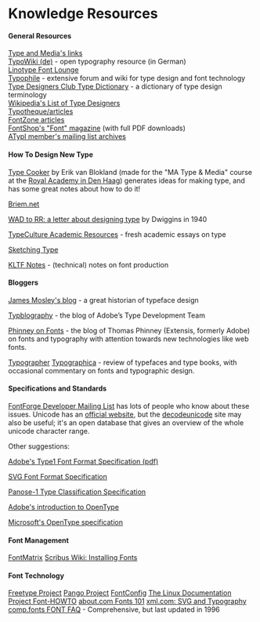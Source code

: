 <h1>Knowledge Resources</h1>

<h4> General Resources </h4>
<p><a title="http://new.typemedia.org/info/ExternalResources/" class="external text" href="http://new.typemedia.org/info/ExternalResources/">Type and Media's links</a><br>
<a title="http://www.typografie.info/typowiki/" class="external text" href="http://www.typografie.info/typowiki/">TypoWiki (de)</a> - open typography resource (in German)<br>
<a title="http://www.linotype.com/16879/index-doc.html" class="external text" href="http://www.linotype.com/16879/index-doc.html">Linotype Font Lounge</a><br>
<a title="http://www.typophile.com/" class="external text" href="http://www.typophile.com/">Typophile</a> - extensive forum and wiki for type design and font technology<br>
<a title="http://www.tdc.org/views/typedictionary.html" class="external text" href="http://www.tdc.org/views/typedictionary.html">Type Designers Club Type Dictionary</a> - a dictionary of type design terminology<br>
<a title="http://en.wikipedia.org/wiki/List_of_type_designers" class="external text" href="http://en.wikipedia.org/wiki/List_of_type_designers">Wikipedia's List of Type Designers</a><br>
<a title="http://www.typotheque.com/articles/" class="external text" href="http://www.typotheque.com/articles/">Typotheque/articles</a><br>
<a title="http://www.fontzone.com" class="external text" href="http://www.fontzone.com">FontZone articles</a><br>
<a title="http://www.fontshop.com/features/fontmag/" class="external text" href="http://www.fontshop.com/features/fontmag/">FontShop's "Font" magazine</a> (with full PDF downloads)<br>
<a title="http://atypi.lists.textmatters.com/mailman/listinfo/members" class="external text" href="http://atypi.lists.textmatters.com/mailman/listinfo/members">ATypI member's mailing list archives</a></p>

<h4>  How To Design New Type </h4>
<p><a title="http://www.typecooker.com" class="external text" href="http://www.typecooker.com">Type Cooker</a> by Erik van Blokland (made for the "MA Type & Media" course at the <a title="Typeface Design Education" href="/guidebook/typeface_education_design">Royal Academy in Den Haag</a>) generates ideas for making type, and has some great notes about how to do it!<br>

<a title="http://briem.net/" class="external text" href="http://briem.net/">Briem.net</a><br> 

<a title="http://www.typefacedesign.org/resources/Dwiggins_WADtoRR.pdf" class="external text" href="http://www.typefacedesign.org/resources/Dwiggins_WADtoRR.pdf">WAD to RR: a letter about designing type</a> by Dwiggins in 1940<br>

<a title="http://www.typeculture.com/academic_resource/" class="external text" href="http://www.typeculture.com/academic_resource/">TypeCulture Academic Resources</a> - fresh academic essays on type<br>

<a title="http://web.archive.org/web/20070630124845/http://just.letterror.com/ltrwiki/SketchingType" class="external text" href="http://web.archive.org/web/20070630124845/http://just.letterror.com/ltrwiki/SketchingType">Sketching Type</a><br>

<a title="http://www.kltf.de/kltf_notes.htm" class="external text" href="http://www.kltf.de/kltf_notes.htm">KLTF Notes</a> - (technical) notes on font production</p>

<h4> Bloggers </h4>
<p><a title="http://typefoundry.blogspot.com/" class="external text" href="http://typefoundry.blogspot.com/">James Mosley's blog</a> - a great historian of typeface design<br>

<a title="http://blogs.adobe.com/typblography/" class="external text" href="http://blogs.adobe.com/typblography/">Typblography</a> - the blog of Adobe’s Type Development Team<br>

<a title="http://www.thomasphinney.com/" class="external text" href="http://www.thomasphinney.com/">Phinney on Fonts</a> - the blog of Thomas Phinney (Extensis, formerly Adobe) on fonts and typography with attention towards new technologies like web fonts.<br>

<a title="http://www.typographer.org" class="external text" href="http://www.typographer.org">Typographer</a>
<a title="http://typographica.org" class="external text" href="http://typographica.org">Typographica</a> - review of typefaces and type books, with occasional commentary on fonts and typographic design.</p>

<h4> Specifications and Standards </h4>
<p><a title="http://fontforge.sourceforge.net" class="external text" href="http://fontforge.sourceforge.net">FontForge Developer Mailing List</a> has lots of people who know about these issues. Unicode has an <a title="http://unicode.org/" class="external text" href="http://unicode.org/">official website</a>, but the <a title="http://www.decodeunicode.org/" class="external text" href="http://www.decodeunicode.org/">decodeunicode</a> site may also be useful; it's an open database that gives an overview of the whole unicode character range.

<p>Other suggestions:<br>

<a title="http://partners.adobe.com/public/developer/en/font/T1_SPEC.PDF" class="external text" href="http://partners.adobe.com/public/developer/en/font/T1_SPEC.PDF">Adobe's Type1 Font Format Specification (pdf)</a><br>

<a title="http://www.w3.org/TR/SVG11/fonts.html" class="external text" href="http://www.w3.org/TR/SVG11/fonts.html">SVG Font Format Specification</a><br>

<a title="http://www.panose.com/printer/pan1.asp" class="external text" href="http://www.panose.com/printer/pan1.asp">Panose-1 Type Classification Specification</a><br>

<a title="http://www.adobe.co.uk/type/opentype/main.html" class="external text" href="http://www.adobe.co.uk/type/opentype/main.html">Adobe's introduction to OpenType</a><br>

<a title="http://www.microsoft.com/OpenType/OTSpec/" class="external text" href="http://www.microsoft.com/OpenType/OTSpec/">Microsoft's OpenType specification</a></p>

<h4> Font Management </h4>
<p><a title="FontMatrix" href="/wiki/FontMatrix">FontMatrix</a>
<a title="http://wiki.scribus.net/index.php/Installing_additional_fonts" class="external text" href="http://wiki.scribus.net/index.php/Installing_additional_fonts">Scribus Wiki: Installing Fonts</a></p>

<h4> Font Technology</h4>
<p><a title="http://freetype.org/" class="external text" href="http://freetype.org/">Freetype Project</a>
<a title="http://www.pango.org" class="external text" href="http://www.pango.org">Pango Project</a>
<a title="FontConfig" href="/wiki/FontConfig">FontConfig</a>
<a title="http://www.tldp.org/HOWTO/Font-HOWTO/" class="external text" href="http://www.tldp.org/HOWTO/Font-HOWTO/">The Linux Documentation Project Font-HOWTO</a>
<a title="http://linux.about.com/library/howto/font/blfont2.htm" class="external text" href="http://linux.about.com/library/howto/font/blfont2.htm">about.com Fonts 101</a>
<a title="http://www.xml.com/pub/a/2004/05/12/svg.html?page=1" class="external text" href="http://www.xml.com/pub/a/2004/05/12/svg.html?page=1">xml.com: SVG and Typography</a>
<a title="http://nwalsh.com/comp.fonts/FAQ/" class="external text" href="http://nwalsh.com/comp.fonts/FAQ/">comp.fonts FONT FAQ</a> - Comprehensive, but last updated in 1996
</p>